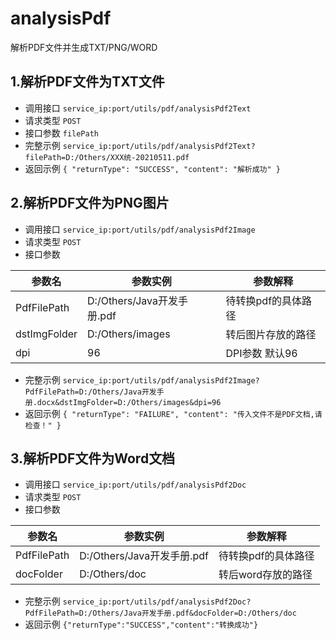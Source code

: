 # analysisPdf
解析PDF文件并生成TXT/PNG/WORD

## 1.解析PDF文件为TXT文件
 - 调用接口
 `service_ip:port/utils/pdf/analysisPdf2Text`
 - 请求类型
 `POST`
 - 接口参数
 `filePath`
 - 完整示例
 `service_ip:port/utils/pdf/analysisPdf2Text?filePath=D:/Others/XXX统-20210511.pdf`
 - 返回示例
 `{
    "returnType": "SUCCESS",
    "content": "解析成功"
}`

## 2.解析PDF文件为PNG图片
 - 调用接口
 `service_ip:port/utils/pdf/analysisPdf2Image`
 - 请求类型
 `POST`
 - 接口参数
 
  |参数名|参数实例|参数解释|
  |-----|-----|-----|
  |PdfFilePath|D:/Others/Java开发手册.pdf|待转换pdf的具体路径|
  |dstImgFolder|D:/Others/images|转后图片存放的路径|
  |dpi|96|DPI参数 默认96|
 
 - 完整示例
 `service_ip:port/utils/pdf/analysisPdf2Image?PdfFilePath=D:/Others/Java开发手册.docx&dstImgFolder=D:/Others/images&dpi=96`
 - 返回示例
 `{
    "returnType": "FAILURE",
    "content": "传入文件不是PDF文档,请检查！"
}`

## 3.解析PDF文件为Word文档
 - 调用接口
 `service_ip:port/utils/pdf/analysisPdf2Doc`
 - 请求类型
 `POST`
 - 接口参数
 
  |参数名|参数实例|参数解释|
  |-----|-----|-----|
  |PdfFilePath|D:/Others/Java开发手册.pdf|待转换pdf的具体路径|
  |docFolder|D:/Others/doc|转后word存放的路径|
 
 - 完整示例
 `service_ip:port/utils/pdf/analysisPdf2Doc?PdfFilePath=D:/Others/Java开发手册.pdf&docFolder=D:/Others/doc`
 - 返回示例
 `{"returnType":"SUCCESS","content":"转换成功"}`
